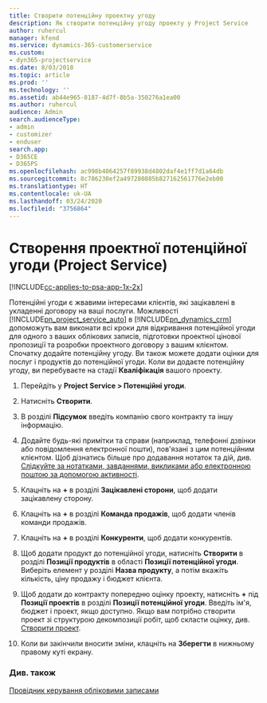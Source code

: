 ```yaml
---
title: Створити потенційну проектну угоду
description: Як створити потенційну угоду проекту у Project Service
author: ruhercul
manager: kfend
ms.service: dynamics-365-customerservice
ms.custom:
- dyn365-projectservice
ms.date: 8/03/2018
ms.topic: article
ms.prod: ''
ms.technology: ''
ms.assetid: ab44e965-8187-4d7f-8b5a-350276a1ea00
ms.author: ruhercul
audience: Admin
search.audienceType:
- admin
- customizer
- enduser
search.app:
- D365CE
- D365PS
ms.openlocfilehash: ac998b4064257f89938d4802daf4e1ff7d1a64db
ms.sourcegitcommit: 8c786230ef2a497280885b827162561776e2eb00
ms.translationtype: HT
ms.contentlocale: uk-UA
ms.lasthandoff: 03/24/2020
ms.locfileid: "3756864"
---
```

# <a name="create-a-project-opportunity-project-service"></a>Створення проектної потенційної угоди (Project Service)

[!INCLUDE[cc-applies-to-psa-app-1x-2x](../includes/cc-applies-to-psa-app-1x-2x.md)]

Потенційні угоди є жвавими інтересами клієнтів, які зацікавлені в укладенні договору на ваші послуги. Можливості [!INCLUDE[pn_project_service_auto](../includes/pn-project-service-auto.md)] в [!INCLUDE[pn_dynamics_crm](../includes/pn-dynamics-crm.md)] допоможуть вам виконати всі кроки для відкривання потенційної угоди для одного з ваших облікових записів, підготовки проектної цінової пропозиції та розробки проектного договору з вашим клієнтом. Спочатку додайте потенційну угоду. Ви також можете додати оцінки для послуг і продуктів до потенційної угоди. Коли ви додаєте потенційну угоду, ви перебуваєте на стадії **Кваліфікація** вашого проекту.  
  
1.  Перейдіть у **Project Service > Потенційні угоди**.  
  
2.  Натисніть **Створити**.  
  
3.  В розділі **Підсумок** введіть компанію свого контракту та іншу інформацію.  
  
4.  Додайте будь-які примітки та справи (наприклад, телефонні дзвінки або повідомлення електронної пошти), пов'язані з цим потенційним клієнтом. Щоб дізнатись більше про додавання нотаток та дій, див. [Слідкуйте за нотатками, завданнями, викликами або електронною поштою за допомогою активності](../basics/work-with-activities.md).  
  
5.  Клацніть на **+** в розділі **Зацікавлені сторони**, щоб додати зацікавлену сторону.  
  
6.  Клацніть на **+** в розділі **Команда продажів**, щоб додати членів команди продажів.  
  
7.  Клацніть на **+** в розділі **Конкуренти**, щоб додати конкурентів.  
  
8.  Щоб додати продукт до потенційної угоди, натисніть **Створити** в розділі **Позиції продуктів** в області **Позиції потенційної угоди**. Виберіть елемент у розділі **Назва продукту**, а потім вкажіть кількість, ціну продажу і бюджет клієнта.  
  
9. Щоб додати до контракту попередню оцінку проекту, натисніть **+** під **Позиції проектів** в розділі **Позиції потенційної угоди**. Введіть ім'я, бюджет і проект, якщо доступно. Якщо вам потрібно створити проект зі структурою декомпозиції робіт, щоб скласти оцінку, див. [Створити проект](../project-service/create-project.md).  
  
10. Коли ви закінчили вносити зміни, клацніть на **Зберегти** в нижньому правому куті екрану.  
  
### <a name="see-also"></a>Див. також  
 [Провідник керування обліковими записами](../project-service/account-manager-guide.md)
